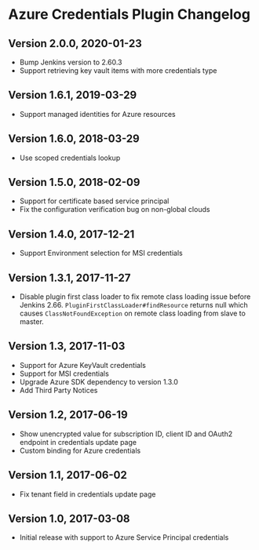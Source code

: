 # Azure Credentials Plugin Changelog

## Version 2.0.0, 2020-01-23
* Bump Jenkins version to 2.60.3
* Support retrieving key vault items with more credentials type

## Version 1.6.1, 2019-03-29
* Support managed identities for Azure resources

## Version 1.6.0, 2018-03-29
* Use scoped credentials lookup

## Version 1.5.0, 2018-02-09
* Support for certificate based service principal
* Fix the configuration verification bug on non-global clouds

## Version 1.4.0, 2017-12-21
* Support Environment selection for MSI credentials

## Version 1.3.1, 2017-11-27
* Disable plugin first class loader to fix remote class loading issue before Jenkins 2.66.
   `PluginFirstClassLoader#findResource` returns null which causes `ClassNotFoundException` on remote class loading from slave to master.

## Version 1.3, 2017-11-03
* Support for Azure KeyVault credentials
* Support for MSI credentials
* Upgrade Azure SDK dependency to version 1.3.0
* Add Third Party Notices

## Version 1.2, 2017-06-19
* Show unencrypted value for subscription ID, client ID and OAuth2 endpoint in credentials update page
* Custom binding for Azure credentials

## Version 1.1, 2017-06-02
* Fix tenant field in credentials update page

## Version 1.0, 2017-03-08
* Initial release with support to Azure Service Principal credentials
